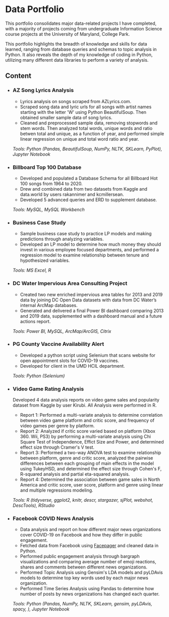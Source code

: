 # Data Portfolio

This portfolio consolidates major data-related projects I have completed, with a majority of projects coming from undergraduate Information Science course projects at the University of Maryland, College Park. 

This portfolio highlights the breadth of knowledge and skills for data learned, ranging from database queries and schemas to topic analysis in Python. It also reveals the depth of my knowledge of coding in Python, utilizing many different data libraries to perform a variety of analysis.

## Content

- ### AZ Song Lyrics Analysis ### 
    - Lyrics analysis on songs scraped from AZLyrics.com. 
    - Scraped song data and lyric urls for all songs with artist names starting with the letter 'W' using Python BeautifulSoup. Then obtained smaller sample data of song lyrics.
    - Cleaned and preprocessed sample data, removing stopwords and stem words. Then analyzed total words, unique words and ratio betwen total and unique, as a function of year, and performed simple linear regression on unique and total word ratio and year. 

    _Tools: Python (Pandas, BeautifulSoup, NumPy, NLTK, SKLearn, PyPlot), Jupyter Notebook_


- ### Billboard Top 100 Database ###
    - Developed and populated a Database Schema for all Billboard Hot 100 songs from 1964 to 2020.
    - Drew and combined data from two datasets from Kaggle and data.world by users rakannimer and kcmillersean.
    - Developed 5 advanced queries and ERD to supplement database.

    *_Tools: MySQL, MySQL Workbench_*


- ### Business Case Study ###
    - Sample business case study to practice LP models and making predictions through analyzing variables.
    - Developed an LP model to determine how much money they should invest in various employee focused departments, and performed a regression model to examine relationship between tenure and hypothesized variables. 

    _Tools: MS Excel, R_
    
    
- ### DC Water Impervious Area Consulting Project ###
    - Created two new enriched impervious area tables for 2013 and 2019 data by joining DC Open Data datasets with data from DC Water’s internal ArcMap databases.
    - Generated and delivered a final Power BI dashboard comparing 2013 and 2019 data, supplemented with a dashboard manual and a future actions report.

    _Tools: Power BI, MySQL, ArcMap/ArcGIS, Citrix_


- ### PG County Vaccine Availability Alert ###
    - Developed a python script using Selenium that scans website for open appointment slots for COVID-19 vaccines. 
    - Developed for client in the UMD HCIL department.

    _Tools: Python (Selenium)_


- ### Video Game Rating Analysis ###
  Developed 4 data analysis reports on video game sales and popularity dataset from Kaggle by user Kirubi. All Analysis were performed in R.
    - Report 1: Performed a multi-variate analysis to determine correlation between video game platform and critic score, and frequency of video games per genre by platform.
    - Report 2: Analyzed if critic score varied based on platform (Xbox 360. Wii, PS3) by performing a multi-variate analysis using Chi Square Test of Independence, Effict Size and Power, and determined effect size through Cramer's V test.
    - Report 3: Performed a two-way ANOVA test to examine relationship between platform, genre and critic score, analyzed the pairwise differences between each grouping of main effects in the model using TukeyHSD, and determined the effect size through Cohen's F, R-squared analysis and partial eta-squared analysis.
    - Report 4: Determined the association between game sales in North America and critic score, user score, platform and genre using linear and multiple regressions modeling.


    _Tools: R (tidyverse, ggplot2, knitr, descr, stargazer, sjPlot, webshot, DescTools), RStudio_


- ### Facebook COVID News Analysis ###
    - Data analysis and report on how different major news organizations cover COVID-19 on Facebook and how they differ in public engagement.
    - Fetched data from Facebook using [Facepager](https://github.com/strohne/Facepager) and cleaned data in Python.
    - Performed public engagement analysis through bargraph visualizations and comparing average number of emoji reactions, shares and comments between different news organizations.
    - Performed Topic Analysis using Gensim's LDA models and pyLDAvis models to determine top key words used by each major news organization.
    - Performed Time Series Analysis using Pandas to determine how number of posts by news organizations has changed each quarter.

    _Tools: Python (Pandas, NumPy, NLTK, SKLearn, gensim, pyLDAvis, spacy, ), Jupyter Notebook_
